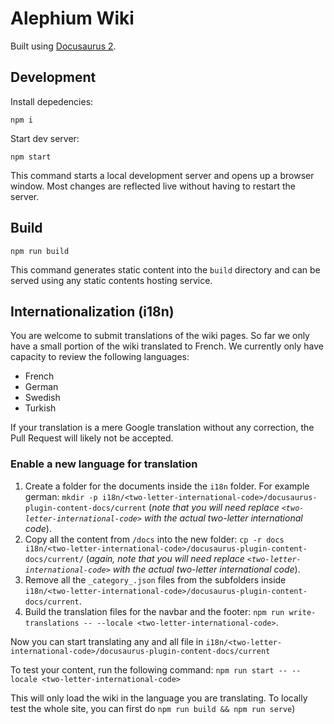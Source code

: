 # Alephium Wiki

Built using [Docusaurus 2](https://docusaurus.io/).

## Development

Install depedencies:

```shell
npm i
```

Start dev server:

```shell
npm start
```

This command starts a local development server and opens up a browser window. Most changes are reflected live without having to restart the server.

## Build

```shell
npm run build
```

This command generates static content into the `build` directory and can be served using any static contents hosting service.

## Internationalization (i18n)

You are welcome to submit translations of the wiki pages. So far we only have a small portion of the wiki translated to French. We currently only have capacity to review the following languages:

- French
- German
- Swedish
- Turkish

If your translation is a mere Google translation without any correction, the Pull Request will likely not be accepted.

### Enable a new language for translation

1. Create a folder for the documents inside the `i18n` folder. For example german: `mkdir -p i18n/<two-letter-international-code>/docusaurus-plugin-content-docs/current` (*note that you will need replace `<two-letter-international-code>` with the actual two-letter international code*).
2. Copy all the content from `/docs` into the new folder: `cp -r docs i18n/<two-letter-international-code>/docusaurus-plugin-content-docs/current/` (*again, note that you will need replace `<two-letter-international-code>` with the actual two-letter international code*).
3. Remove all the `_category_.json` files from the subfolders inside `i18n/<two-letter-international-code>/docusaurus-plugin-content-docs/current`.
4. Build the translation files for the navbar and the footer: `npm run write-translations -- --locale <two-letter-international-code>`.

Now you can start translating any and all file in `i18n/<two-letter-international-code>/docusaurus-plugin-content-docs/current`

To test your content, run the following command: `npm run start -- --locale <two-letter-international-code>` 

This will only load the wiki in the language you are translating. To locally test the whole site, you can first do `npm run build && npm run serve`)
